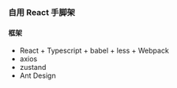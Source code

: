 ### 自用 React 手脚架

#### 框架

- React + Typescript + babel + less + Webpack
- axios
- zustand
- Ant Design

